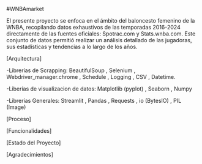 #WNBAmarket

El presente proyecto se enfoca en el ámbito del baloncesto femenino de la WNBA, recopilando
datos exhaustivos de las temporadas 2016-2024 directamente de las fuentes oficiales: Spotrac.com y Stats.wnba.com. Este conjunto de datos 
permitió realizar un análisis detallado de las jugadoras, sus estadísticas y tendencias a lo largo de los años.

[Arquitectura]

-Librerías de Scrapping:
BeautifulSoup ,  Selenium  ,  Webdriver_manager.chrome  ,   Schedule  ,   Logging  ,  CSV  ,   Datetime. 


-Liberías de visualizacion de datos:
Matplotlib (pyplot)  ,  Seaborn  ,  Numpy

-Librerías Generales: 
Streamlit  ,  Pandas  ,  Requests  ,  io (BytesIO)  ,  PIL (Image)

[Proceso]

[Funcionalidades]

[Estado del Proyecto]

[Agradecimientos]
